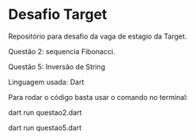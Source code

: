 # Desafio Target
Repositório para desafio da vaga de estagio da Target.

Questão 2: sequencia Fibonacci.

Questão 5: Inversão de String

Linguagem usada: Dart

Para rodar o código basta usar o comando no terminal: 

dart run questao2.dart  

dart run questao5.dart

